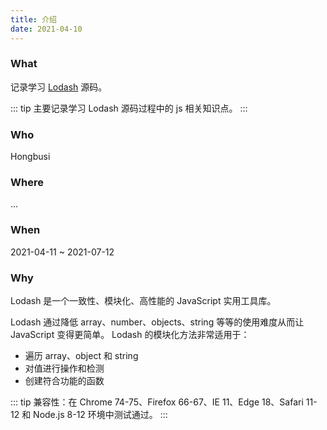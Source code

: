 ```yaml
---
title: 介绍
date: 2021-04-10
---
```


### What

记录学习 [Lodash](https://github.com/lodash/lodash) 源码。

::: tip
主要记录学习 Lodash 源码过程中的 js 相关知识点。
:::

### Who

Hongbusi

### Where

...

### When

2021-04-11 ~ 2021-07-12

### Why

Lodash 是一个一致性、模块化、高性能的 JavaScript 实用工具库。

Lodash 通过降低 array、number、objects、string 等等的使用难度从而让 JavaScript 变得更简单。 Lodash 的模块化方法非常适用于：

- 遍历 array、object 和 string
- 对值进行操作和检测
- 创建符合功能的函数

::: tip
兼容性：在 Chrome 74-75、Firefox 66-67、IE 11、Edge 18、Safari 11-12 和 Node.js 8-12 环境中测试通过。
:::
